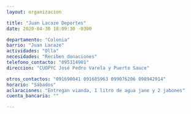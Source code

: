 ```yaml
---
layout: organizacion

title: "Juan Lacaze Deportes"
date: 2020-04-30 18:09:30 -0300

departamento: "Colonia"
barrio: "Juan Lacaze"
actividades: "Olla"
necesidades: "Reciben donaciones"
telefono_contacto: "095314901"
direccion: "CUOPYC José Pedro Varela y Puerto Sauce"

otros_contactos: "091690041 091685963 099076206 098942914"
horario: "Sábados"
aclaraciones: "Entregan vianda, 1 litro de agua jane y 2 jabones"
cuenta_bancaria: ""

---
```

